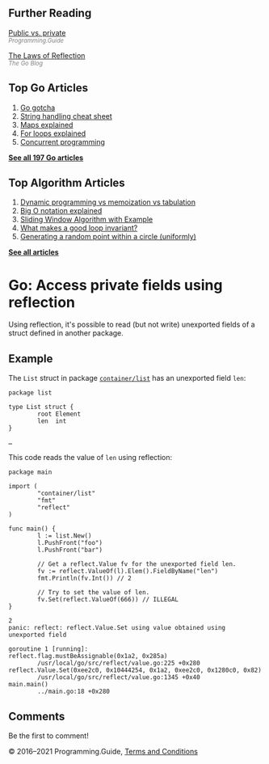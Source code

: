 <span class="underline"></span>

<span class="underline"></span>

Further Reading
---------------

[Public vs. private](public-private.html)  
<span style="color: grey; font-style: italic; font-size: smaller">Programming.Guide</span>

[The Laws of Reflection](https://blog.golang.org/laws-of-reflection)  
<span style="color: grey; font-style: italic; font-size: smaller">The Go Blog</span>

Top Go Articles
---------------

1.  [Go gotcha](go-gotcha.html)
2.  [String handling cheat sheet](string-functions-reference-cheat-sheet.html)
3.  [Maps explained](maps-explained.html)
4.  [For loops explained](for-loop.html)
5.  [Concurrent programming](go-concurrency-tutorial.html)

[**See all 197 Go articles**](index.html)

<span class="underline"></span>

Top Algorithm Articles
----------------------

1.  [Dynamic programming vs memoization vs tabulation](../dynamic-programming-vs-memoization-vs-tabulation.html)
2.  [Big O notation explained](../big-o-notation-explained.html)
3.  [Sliding Window Algorithm with Example](../sliding-window-example.html)
4.  [What makes a good loop invariant?](../what-makes-a-good-loop-invariant.html)
5.  [Generating a random point within a circle (uniformly)](../random-point-within-circle.html)

[**See all articles**](../index.html)

Go: Access private fields using reflection
==========================================

Using reflection, it's possible to read (but not write) unexported fields of a struct defined in another package.

Example
-------

The `List` struct in package [`container/list`](https://golang.org/pkg/container/list/) has an unexported field `len`:

    package list

    type List struct {
            root Element
            len  int
    }

    …

This code reads the value of `len` using reflection:

    package main

    import (
            "container/list"
            "fmt"
            "reflect"
    )

    func main() {
            l := list.New()
            l.PushFront("foo")
            l.PushFront("bar")

            // Get a reflect.Value fv for the unexported field len.
            fv := reflect.ValueOf(l).Elem().FieldByName("len")
            fmt.Println(fv.Int()) // 2

            // Try to set the value of len.
            fv.Set(reflect.ValueOf(666)) // ILLEGAL
    }

    2
    panic: reflect: reflect.Value.Set using value obtained using unexported field

    goroutine 1 [running]:
    reflect.flag.mustBeAssignable(0x1a2, 0x285a)
            /usr/local/go/src/reflect/value.go:225 +0x280
    reflect.Value.Set(0xee2c0, 0x10444254, 0x1a2, 0xee2c0, 0x1280c0, 0x82)
            /usr/local/go/src/reflect/value.go:1345 +0x40
    main.main()
            ../main.go:18 +0x280

Comments
--------

Be the first to comment!

© 2016–2021 Programming.Guide, [Terms and Conditions](../terms-and-conditions.html)
